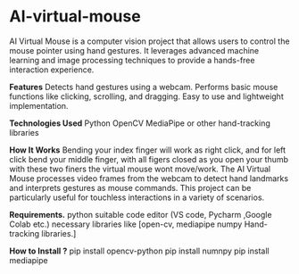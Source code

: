 # AI-virtual-mouse

AI Virtual Mouse is a computer vision project that allows users to control the mouse pointer using hand gestures. It leverages advanced machine learning and image processing techniques to provide a hands-free interaction experience.

**Features**
Detects hand gestures using a webcam.
Performs basic mouse functions like clicking, scrolling, and dragging.
Easy to use and lightweight implementation.

**Technologies Used**
Python
OpenCV
MediaPipe or other hand-tracking libraries

**How It Works**
Bending your index finger will work as right click, and for left click bend your middle finger, with all figers closed as you open your thumb with these two finers the virtual mouse wont move/work.
The AI Virtual Mouse processes video frames from the webcam to detect hand landmarks and interprets gestures as mouse commands. 
This project can be particularly useful for touchless interactions in a variety of scenarios.

**Requirements.**
python
suitable code editor (VS code, Pycharm ,Google Colab etc.)
necessary libraries like [open-cv, mediapipe numpy Hand-tracking libraries.]

**How to Install ?**
pip install opencv-python
pip install numnpy
pip install mediapipe

